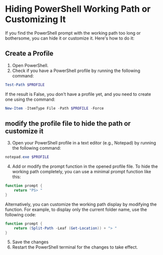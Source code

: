 # Hiding PowerShell Working Path or Customizing It
If you find the PowerShell prompt with the working path too long or bothersome, you can hide it or customize it. Here's how to do it:

## Create a Profile
1. Open PowerShell.
2. Check if you have a PowerShell profile by running the following command:
```powershell
Test-Path $PROFILE
```

If the result is False, you don't have a profile yet, and you need to create one using the command:
```powershell
New-Item -ItemType File -Path $PROFILE -Force
```

## modify the profile file to hide the path or customize it
3. Open your PowerShell profile in a text editor (e.g., Notepad) by running the following command:
```powershell
notepad.exe $PROFILE
```
4. Add or modify the prompt function in the opened profile file. To hide the working path completely, you can use a minimal prompt function like this:

```powershell
function prompt {
    return "PS> "
}
```

Alternatively, you can customize the working path display by modifying the function. For example, to display only the current folder name, use the following code:
```powershell
function prompt {
    return (Split-Path -Leaf (Get-Location)) + "> "
}
```
5. Save the changes
6. Restart the PowerShell terminal for the changes to take effect.